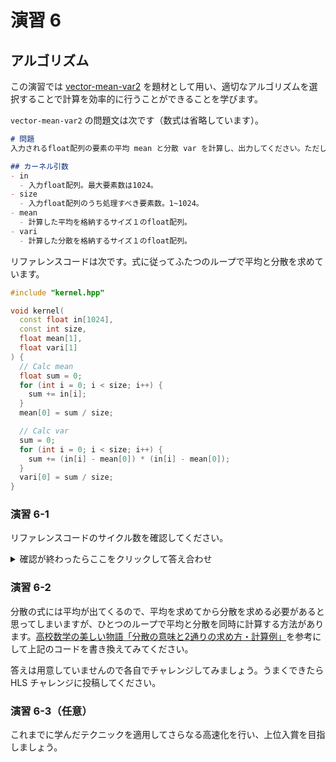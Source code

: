 # 演習 6

## アルゴリズム

この演習では [vector-mean-var2](https://acri-vhls-challenge.web.app/challenge/vector-mean-var2) を題材として用い、適切なアルゴリズムを選択することで計算を効率的に行うことができることを学びます。

`vector-mean-var2` の問題文は次です（数式は省略しています）。

```markdown
# 問題
入力されるfloat配列の要素の平均 mean と分散 var を計算し、出力してください。ただし、0.01 以下の誤差は許容します。

## カーネル引数
- in
  - 入力float配列。最大要素数は1024。
- size
  - 入力float配列のうち処理すべき要素数。1~1024。
- mean
  - 計算した平均を格納するサイズ１のfloat配列。
- vari
  - 計算した分散を格納するサイズ１のfloat配列。
```

リファレンスコードは次です。式に従ってふたつのループで平均と分散を求めています。

```cpp
#include "kernel.hpp"

void kernel(
  const float in[1024],
  const int size,
  float mean[1],
  float vari[1]
) {
  // Calc mean
  float sum = 0;
  for (int i = 0; i < size; i++) {
    sum += in[i];
  }
  mean[0] = sum / size;

  // Calc var
  sum = 0;
  for (int i = 0; i < size; i++) {
    sum += (in[i] - mean[0]) * (in[i] - mean[0]);
  }
  vari[0] = sum / size;
}
```

### 演習 6-1

リファレンスコードのサイクル数を確認してください。

<details>
  <summary>確認が終わったらここをクリックして答え合わせ</summary>
  
  リファレンスコードを採点すると次の結果になります。

  ```
  Bytes of kernel code: 488
  CSim: Pass
  HLS: Pass
  CoSim: Pass
  Resource usage
    FF   : 2633
    LUT  : 4473
    DSP  : 5
    BRAM : 0
    URAM : 0
  Clock period (ns): 1.659
  Clock frequency (MHz): 602
  Simulation cycle: 27089
  Simulation time (ns): 44940.651
  ```
  
  累積演算が 13 サイクル、1,024回のループがふたつであることから、見積もりサイクル数は 13 * 1024 * 2 = 26,624 となり、シミュレーション結果とおおよそ一致します。
</details>

### 演習 6-2

分散の式には平均が出てくるので、平均を求めてから分散を求める必要があると思ってしまいますが、ひとつのループで平均と分散を同時に計算する方法があります。[高校数学の美しい物語「分散の意味と2通りの求め方・計算例」](https://manabitimes.jp/math/1081)を参考にして上記のコードを書き換えてみてください。

答えは用意していませんので各自でチャレンジしてみましょう。うまくできたら HLS チャレンジに投稿してください。

### 演習 6-3（任意）

これまでに学んだテクニックを適用してさらなる高速化を行い、上位入賞を目指しましょう。
